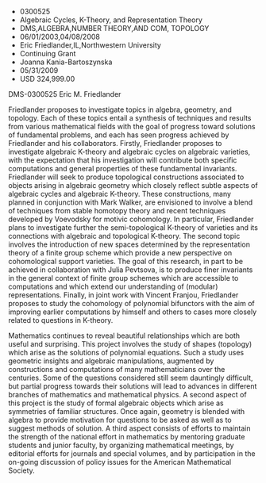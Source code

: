 
* 0300525
* Algebraic Cycles, K-Theory, and Representation Theory
* DMS,ALGEBRA,NUMBER THEORY,AND COM, TOPOLOGY
* 06/01/2003,04/08/2008
* Eric Friedlander,IL,Northwestern University
* Continuing Grant
* Joanna Kania-Bartoszynska
* 05/31/2009
* USD 324,999.00

DMS-0300525 Eric M. Friedlander

Friedlander proposes to investigate topics in algebra, geometry, and topology.
Each of these topics entail a synthesis of techniques and results from various
mathematical fields with the goal of progress toward solutions of fundamental
problems, and each has seen progress achieved by Friedlander and his
collaborators. Firstly, Friedlander proposes to investigate algebraic K-theory
and algebraic cycles on algebraic varieties, with the expectation that his
investigation will contribute both specific computations and general properties
of these fundamental invariants. Friedlander will seek to produce topological
constructions associated to objects arising in algebraic geometry which closely
reflect subtle aspects of algebraic cycles and algebraic K-theory. These
constructions, many planned in conjunction with Mark Walker, are envisioned to
involve a blend of techniques from stable homotopy theory and recent techniques
developed by Voevodsky for motivic cohomology. In particular, Friedlander plans
to investigate further the semi-topological K-theory of varieties and its
connections with algebraic and topological K-theory. The second topic involves
the introduction of new spaces determined by the representation theory of a
finite group scheme which provide a new perspective on cohomological support
varieties. The goal of this research, in part to be achieved in collaboration
with Julia Pevtsova, is to produce finer invariants in the general context of
finite group schemes which are accessible to computations and which extend our
understanding of (modular) representations. Finally, in joint work with Vincent
Franjou, Friedlander proposes to study the cohomology of polynomial bifunctors
with the aim of improving earlier computations by himself and others to cases
more closely related to questions in K-theory.

Mathematics continues to reveal beautiful relationships which are both useful
and surprising. This project involves the study of shapes (topology) which arise
as the solutions of polynomial equations. Such a study uses geometric insights
and algebraic manipulations, augmented by constructions and computations of many
mathematicians over the centuries. Some of the questions considered still seem
dauntingly difficult, but partial progress towards their solutions will lead to
advances in different branches of mathematics and mathematical physics. A second
aspect of this project is the study of formal algebraic objects which arise as
symmetries of familiar structures. Once again, geometry is blended with algebra
to provide motivation for questions to be asked as well as to suggest methods of
solution. A third aspect consists of efforts to maintain the strength of the
national effort in mathematics by mentoring graduate students and junior
faculty, by organizing mathematical meetings, by editorial efforts for journals
and special volumes, and by participation in the on-going discussion of policy
issues for the American Mathematical Society.





